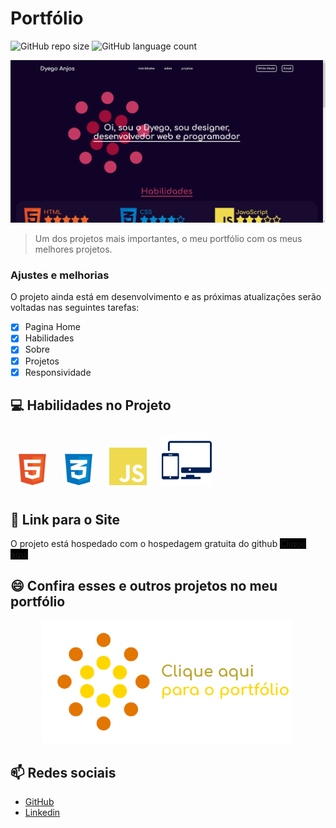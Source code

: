 # Portfólio

![GitHub repo size](https://img.shields.io/github/repo-size/DyegoAnjos/Portfolio?style=for-the-badge)
![GitHub language count](https://img.shields.io/github/languages/count/DyegoAnjos/Portfolio?style=for-the-badge)

<img src="/imgs/readme/Capa.png" alt="exemplo imagem">

> Um dos projetos mais importantes, o meu portfólio com os meus melhores projetos.

### Ajustes e melhorias

O projeto ainda está em desenvolvimento e as próximas atualizações serão voltadas nas seguintes tarefas:

- [x] Pagina Home
- [x] Habilidades
- [x] Sobre
- [X] Projetos
- [X] Responsividade

## 💻 Habilidades no Projeto

<img src="/imgs/logos/Html.svg" alt="Habilidade Imagem" style="width: 50px; margin:10px;">
<img src="/imgs/logos/Css.svg" alt="Habilidade Imagem" style="width: 50px; margin:10px;">
<img src="/imgs/logos/Js.svg" alt="Habilidade Imagem" style="width: 60px; margin:10px;">
<img src="/imgs/logos/Responsivo.svg" alt="Habilidade Imagem" style="width: 80px; margin:10px;">

## 🚀 Link para o Site

O projeto está hospedado com o hospedagem gratuita do github
<a href="https://dyegoanjos.github.io/Portfolio/" target="_blank" style="background-color: black;">Clique aqui</a>


## 😄 Confira esses e outros projetos no meu portfólio
<a href="https://dyegoanjos.github.io/Portfolio/" target="_blank">
    <img src="/imgs/readme/portfolioImg.png" alt="Habilidade Imagem" style="width: 400px; margin: 0px 50px;">
</a>

## 📫 Redes sociais
- <a href="https://github.com/DyegoAnjos" target="_blank">GitHub</a>
- <a href="https://www.linkedin.com/in/dyego-cordeiro-8491891a3/" target="_blank">Linkedin</a>
